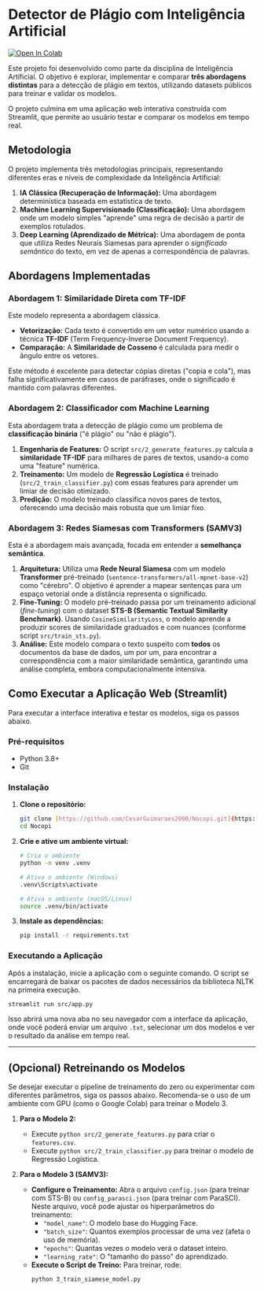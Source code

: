# Detector de Plágio com Inteligência Artificial

[![Open In Colab](https://colab.research.google.com/assets/colab-badge.svg)](https://colab.research.google.com/github/CesarGuimaraes2000/Nocopi/blob/main/start_colab.ipynb)

Este projeto foi desenvolvido como parte da disciplina de Inteligência Artificial. O objetivo é explorar, implementar e comparar **três abordagens distintas** para a detecção de plágio em textos, utilizando datasets públicos para treinar e validar os modelos.

O projeto culmina em uma aplicação web interativa construída com Streamlit, que permite ao usuário testar e comparar os modelos em tempo real.

## Metodologia

O projeto implementa três metodologias principais, representando diferentes eras e níveis de complexidade da Inteligência Artificial:

1.  **IA Clássica (Recuperação de Informação):** Uma abordagem determinística baseada em estatística de texto.
2.  **Machine Learning Supervisionado (Classificação):** Uma abordagem onde um modelo simples "aprende" uma regra de decisão a partir de exemplos rotulados.
3.  **Deep Learning (Aprendizado de Métrica):** Uma abordagem de ponta que utiliza Redes Neurais Siamesas para aprender o *significado semântico* do texto, em vez de apenas a correspondência de palavras.

## Abordagens Implementadas

### Abordagem 1: Similaridade Direta com TF-IDF

Este modelo representa a abordagem clássica.
-   **Vetorização:** Cada texto é convertido em um vetor numérico usando a técnica **TF-IDF** (Term Frequency-Inverse Document Frequency).
-   **Comparação:** A **Similaridade de Cosseno** é calculada para medir o ângulo entre os vetores.

Este método é excelente para detectar cópias diretas ("copia e cola"), mas falha significativamente em casos de paráfrases, onde o significado é mantido com palavras diferentes.

### Abordagem 2: Classificador com Machine Learning

Esta abordagem trata a detecção de plágio como um problema de **classificação binária** ("é plágio" ou "não é plágio").
1.  **Engenharia de Features:** O script `src/2_generate_features.py` calcula a **similaridade TF-IDF** para milhares de pares de textos, usando-a como uma "feature" numérica.
2.  **Treinamento:** Um modelo de **Regressão Logística** é treinado (`src/2_train_classifier.py`) com essas features para aprender um limiar de decisão otimizado.
3.  **Predição:** O modelo treinado classifica novos pares de textos, oferecendo uma decisão mais robusta que um limiar fixo.

### Abordagem 3: Redes Siamesas com Transformers (SAMV3)

Esta é a abordagem mais avançada, focada em entender a **semelhança semântica**.
1.  **Arquitetura:** Utiliza uma **Rede Neural Siamesa** com um modelo **Transformer** pré-treinado (`sentence-transformers/all-mpnet-base-v2`) como "cérebro". O objetivo é aprender a mapear sentenças para um espaço vetorial onde a distância representa o significado.
2.  **Fine-Tuning:** O modelo pré-treinado passa por um treinamento adicional (*fine-tuning*) com o dataset **STS-B (Semantic Textual Similarity Benchmark)**. Usando `CosineSimilarityLoss`, o modelo aprende a produzir scores de similaridade graduados e com nuances (conforme script `src/train_sts.py`).
3.  **Análise:** Este modelo compara o texto suspeito com **todos** os documentos da base de dados, um por um, para encontrar a correspondência com a maior similaridade semântica, garantindo uma análise completa, embora computacionalmente intensiva.

## Como Executar a Aplicação Web (Streamlit)

Para executar a interface interativa e testar os modelos, siga os passos abaixo.

### Pré-requisitos
-   Python 3.8+
-   Git

### Instalação

1.  **Clone o repositório:**
    ```bash
    git clone [https://github.com/CesarGuimaraes2000/Nocopi.git](https://github.com/CesarGuimaraes2000/Nocopi.git)
    cd Nocopi
    ```

2.  **Crie e ative um ambiente virtual:**
    ```bash
    # Cria o ambiente
    python -m venv .venv

    # Ativa o ambiente (Windows)
    .venv\Scripts\activate

    # Ativa o ambiente (macOS/Linux)
    source .venv/bin/activate
    ```

3.  **Instale as dependências:**
    ```bash
    pip install -r requirements.txt
    ```

### Executando a Aplicação

Após a instalação, inicie a aplicação com o seguinte comando. O script se encarregará de baixar os pacotes de dados necessários da biblioteca NLTK na primeira execução.

```bash
streamlit run src/app.py
```

Isso abrirá uma nova aba no seu navegador com a interface da aplicação, onde você poderá enviar um arquivo `.txt`, selecionar um dos modelos e ver o resultado da análise em tempo real.

---

## (Opcional) Retreinando os Modelos

Se desejar executar o pipeline de treinamento do zero ou experimentar com diferentes parâmetros, siga os passos abaixo. Recomenda-se o uso de um ambiente com GPU (como o Google Colab) para treinar o Modelo 3.

1.  **Para o Modelo 2:**
    -   Execute `python src/2_generate_features.py` para criar o `features.csv`.
    -   Execute `python src/2_train_classifier.py` para treinar o modelo de Regressão Logística.

2.  **Para o Modelo 3 (SAMV3):**
    -   **Configure o Treinamento:** Abra o arquivo `config.json` (para treinar com STS-B) ou `config_parasci.json` (para treinar com ParaSCI). Neste arquivo, você pode ajustar os hiperparâmetros do treinamento:
        -   `"model_name"`: O modelo base do Hugging Face.
        -   `"batch_size"`: Quantos exemplos processar de uma vez (afeta o uso de memória).
        -   `"epochs"`: Quantas vezes o modelo verá o dataset inteiro.
        -   `"learning_rate"`: O "tamanho do passo" do aprendizado.
    -   **Execute o Script de Treino:** Para treinar, rode:
        ```bash
        python 3_train_siamese_model.py
        ```